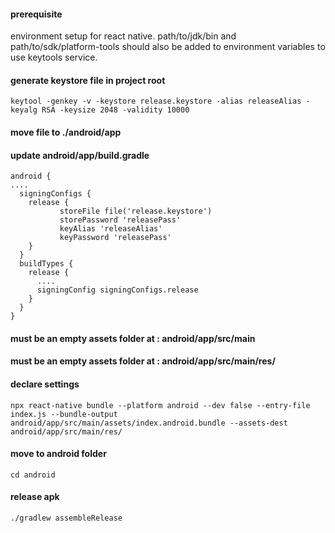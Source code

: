 #### prerequisite
environment setup for react native.
path/to/jdk/bin and path/to/sdk/platform-tools should also be added to environment variables to use keytools service.

#### generate keystore file in project root
```
keytool -genkey -v -keystore release.keystore -alias releaseAlias -keyalg RSA -keysize 2048 -validity 10000
```

#### move file to ./android/app


#### update android/app/build.gradle
```
android {
....
  signingConfigs {
    release {
           storeFile file('release.keystore')
           storePassword 'releasePass'
           keyAlias 'releaseAlias'
           keyPassword 'releasePass' 
    }
  }
  buildTypes {
    release {
      ....
      signingConfig signingConfigs.release
    }
  }
}
```


#### must be an empty assets folder at :  android/app/src/main
#### must be an empty assets folder at :  android/app/src/main/res/

#### declare settings
```
npx react-native bundle --platform android --dev false --entry-file index.js --bundle-output android/app/src/main/assets/index.android.bundle --assets-dest android/app/src/main/res/
```

#### move to android folder
```
cd android
```

#### release apk
```
./gradlew assembleRelease
```






